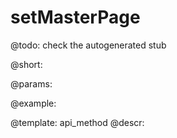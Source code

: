 setMasterPage
=============


@todo:
	check the autogenerated stub

@short:
	

@params:





@example:

@template:	api_method
@descr:

